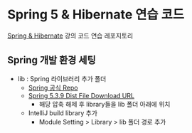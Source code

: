 # Spring 5 & Hibernate 연습 코드

[Spring & Hibernate](https://www.udemy.com/course/spring-hibernate-tutorial/) 강의 코드 연습 레포지토리

## Spring 개발 환경 세팅
- lib : Spring 라이브러리 추가 폴더
  - [Spring 공식 Repo](https://repo.spring.io/ui/repos/tree/General/)
  - [Spring 5.3.9 Dist File Download URL](https://repo.spring.io/artifactory/libs-release/org/springframework/spring/5.3.9/spring-5.3.9-dist.zip)
    - 해당 압축 해제 후 library들을 lib 폴더 아래에 위치
  - IntelliJ build library 추가
    - Module Setting > Library > lib 폴더 경로 추가